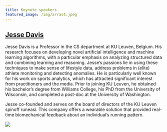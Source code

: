 ```yaml
---
title: Keynote speakers
featured_image: /img/arras4.jpeg
---
```


## [Jesse Davis](https://people.cs.kuleuven.be/~jesse.davis/)

Jesse Davis is a Professor in the CS department at KU Leuven, Belgium. His research focuses on developing novel artificial intelligence and machine learning algorithms, with a particular emphasis on analyzing structured data and combining learning and reasoning. Jesse’s passions lie in using these techniques to make sense of lifestyle data, address problems in (elite) athlete monitoring and detecting anomalies. He is particularly well known for his work on sports analytics, which has attracted significant interest from practitioners and the media. Prior to joining KU Leuven, he obtained his bachelor’s degree from Williams College, his PhD from the University of Wisconsin, and completed a post-doc at the University of Washington.

Jesse co-founded and serves on the board of directors of the KU Leuven spinoff runeasi. This company offers a wearable solution that provided real-time biomechanical feedback about an individual’s running pattern.

![](/img/jdavis-headshot.jpg)
